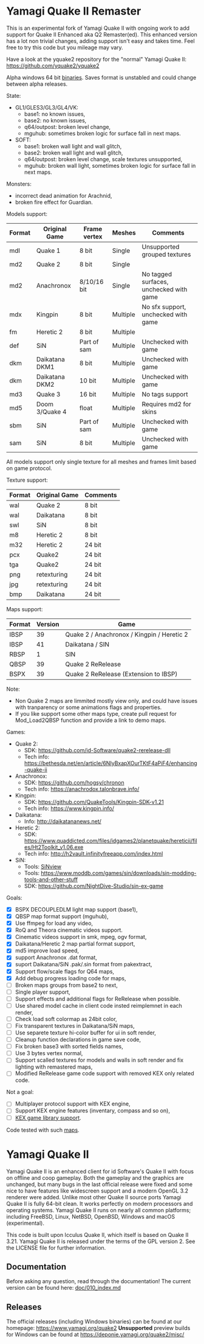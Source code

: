 # Yamagi Quake II Remaster

This is an experimental fork of Yamagi Quake II with ongoing work to add
support for Quake II Enhanced aka Q2 Remaster(ed). This enhanced version
has a lot non trivial changes, adding support isn't easy and takes time.
Feel free to try this code but you mileage may vary.

Have a look at the yquake2 repository for the "normal" Yamagi Quake II:
https://github.com/yquake2/yquake2

Alpha windows 64 bit [binaries](https://github.com/yquake2/yquake2remaster/releases).
Saves format is unstabled and could change between alpha releases.

State:
 * GL1/GLES3/GL3/GL4/VK:
   * base1: no known issues,
   * base2: no known issues,
   * q64/outpost: broken level change,
   * mguhub: sometimes broken logic for surface fall in next maps.
 * SOFT:
   * base1: broken wall light and wall glitch,
   * base2: broken wall light and wall glitch,
   * q64/outpost: broken level change, scale textures unsupported,
   * mguhub: broken wall light, sometimes broken logic for surface fall
     in next maps.

Monsters:
  * incorrect dead animation for Arachnid,
  * broken fire effect for Guardian.

Models support:

| Format | Original Game   | Frame vertex | Meshes   | Comments                                |
| ------ | --------------- | ------------ | -------- | --------------------------------------- |
| mdl    | Quake 1         | 8 bit        | Single   | Unsupported grouped textures            |
| md2    | Quake 2         | 8 bit        | Single   |                                         |
| md2    | Anachronox      | 8/10/16 bit  | Single   | No tagged surfaces, unchecked with game |
| mdx    | Kingpin         | 8 bit        | Multiple | No sfx support, unchecked with game     |
| fm     | Heretic 2       | 8 bit        | Multiple |                                         |
| def    | SiN             | Part of sam  | Multiple | Unchecked with game                     |
| dkm    | Daikatana DKM1  | 8 bit        | Multiple | Unchecked with game                     |
| dkm    | Daikatana DKM2  | 10 bit       | Multiple | Unchecked with game                     |
| md3    | Quake 3         | 16 bit       | Multiple | No tags support                         |
| md5    | Doom 3/Quake 4  | float        | Multiple | Requires md2 for skins                  |
| sbm    | SiN             | Part of sam  | Multiple | Unchecked with game                     |
| sam    | SiN             | 8 bit        | Multiple | Unchecked with game                     |

All models support only single texture for all meshes and frames limit based on game protocol.

Texture support:

| Format | Original Game  | Comments |
| ------ | -------------- | -------- |
| wal    | Quake 2        | 8 bit    |
| wal    | Daikatana      | 8 bit    |
| swl    | SiN            | 8 bit    |
| m8     | Heretic 2      | 8 bit    |
| m32    | Heretic 2      | 24 bit   |
| pcx    | Quake2         | 24 bit   |
| tga    | Quake2         | 24 bit   |
| png    | retexturing    | 24 bit   |
| jpg    | retexturing    | 24 bit   |
| bmp    | Daikatana      | 24 bit   |

Maps support:

| Format | Version | Game                                       |
| ------ | ------- | ------------------------------------------ |
| IBSP   | 39      | Quake 2 / Anachronox / Kingpin / Heretic 2 |
| IBSP   | 41      | Daikatana / SIN                            |
| RBSP   | 1       | SIN                                        |
| QBSP   | 39      | Quake 2 ReRelease                          |
| BSPX   | 39      | Quake 2 ReRelease (Extension to IBSP)      |

Note:
 * Non Quake 2 maps are limmited mostly view only, and could have issues
   with tranparency or some animations flags and properties.
 * If you like support some other maps type, create pull request for Mod_Load2QBSP
   function and provide a link to demo maps.

Games:
 * Quake 2:
   * SDK: https://github.com/id-Software/quake2-rerelease-dll
   * Tech info: https://bethesda.net/en/article/6NIyBxapXOurTKtF4aPiF4/enhancing-quake-ii
 * Anachronox:
   * SDK: https://github.com/hogsy/chronon
   * Tech info: https://anachrodox.talonbrave.info/
 * Kingpin:
   * SDK: https://github.com/QuakeTools/Kingpin-SDK-v1.21
   * Tech info: https://www.kingpin.info/
 * Daikatana:
   * Info: http://daikatananews.net/
 * Heretic 2:
   * SDK: https://www.quaddicted.com/files/idgames2/planetquake/hereticii/files/Ht2Toolkit_v1.06.exe
   * Tech info: http://h2vault.infinityfreeapp.com/index.html
 * SiN:
   * Tools: [SiNview](https://web.archive.org/web/20001212060900/http://starbase.neosoft.com:80/~otaku/program.html)
   * Tools: https://www.moddb.com/games/sin/downloads/sin-modding-tools-and-other-stuff
   * SDK: https://github.com/NightDive-Studio/sin-ex-game

Goals:
  * [x] BSPX DECOUPLEDLM light map support (base1),
  * [x] QBSP map format support (mguhub),
  * [x] Use ffmpeg for load any video,
  * [x] RoQ and Theora cinematic videos support.
  * [x] Cinematic videos support in smk, mpeg, ogv format,
  * [x] Daikatana/Heretic 2 map partial format support,
  * [x] md5 improve load speed,
  * [x] support Anachronox .dat format,
  * [x] suport Daikatana/SiN .pak/.sin format from pakextract,
  * [x] Support flow/scale flags for Q64 maps,
  * [x] Add debug progress loading code for maps,
  * [ ] Broken maps groups from base2 to next,
  * [ ] Single player support,
  * [ ] Support effects and additional flags for ReRelease when possible.
  * [ ] Use shared model cache in client code insted reimplemnet in each render,
  * [ ] Check load soft colormap as 24bit color,
  * [ ] Fix transparent textures in Daikatana/SiN maps,
  * [ ] Use separete texture hi-color buffer for ui in soft render,
  * [ ] Cleanup function declarations in game save code,
  * [ ] Fix broken base3 with sorted fields names,
  * [ ] Use 3 bytes vertex normal,
  * [ ] Support scalled textures for models and walls in soft render and fix
    lighting with remastered maps,
  * [ ] Modified ReRelease game code support with removed KEX only related code.

Not a goal:
  * [ ] Multiplayer protocol support with KEX engine,
  * [ ] Support KEX engine features (inventary, compass and so on),
  * [ ] [KEX game library support](https://github.com/id-Software/quake2-rerelease-dll).

Code tested with such [maps](doc/100_tested_maps.md).

# Yamagi Quake II


Yamagi Quake II is an enhanced client for id Software's Quake
II with focus on offline and coop gameplay. Both the gameplay and the graphics
are unchanged, but many bugs in the last official release were fixed and some
nice to have features like widescreen support and a modern OpenGL 3.2 renderer
were added. Unlike most other Quake II source ports Yamagi Quake II is fully 64-bit
clean. It works perfectly on modern processors and operating systems. Yamagi
Quake II runs on nearly all common platforms; including FreeBSD, Linux, NetBSD,
OpenBSD, Windows and macOS (experimental).

This code is built upon Icculus Quake II, which itself is based on Quake II
3.21. Yamagi Quake II is released under the terms of the GPL version 2. See the
LICENSE file for further information.

## Documentation

Before asking any question, read through the documentation! The current
version can be found here: [doc/010_index.md](doc/010_index.md)

## Releases

The official releases (including Windows binaries) can be found at our
homepage: https://www.yamagi.org/quake2
**Unsupported** preview builds for Windows can be found at
https://deponie.yamagi.org/quake2/misc/
